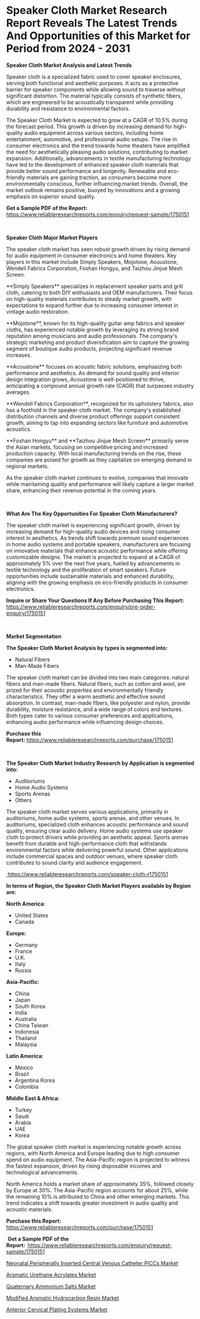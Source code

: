 <p><h1>Speaker Cloth Market Research Report Reveals The Latest Trends And Opportunities of this Market for Period from 2024 - 2031</h1></p><p><strong>Speaker Cloth Market Analysis and Latest Trends</strong></p>
<p><p>Speaker cloth is a specialized fabric used to cover speaker enclosures, serving both functional and aesthetic purposes. It acts as a protective barrier for speaker components while allowing sound to traverse without significant distortion. The material typically consists of synthetic fibers, which are engineered to be acoustically transparent while providing durability and resistance to environmental factors.</p><p>The Speaker Cloth Market is expected to grow at a CAGR of 10.5% during the forecast period. This growth is driven by increasing demand for high-quality audio equipment across various sectors, including home entertainment, automotive, and professional audio setups. The rise in consumer electronics and the trend towards home theaters have amplified the need for aesthetically pleasing audio solutions, contributing to market expansion. Additionally, advancements in textile manufacturing technology have led to the development of enhanced speaker cloth materials that provide better sound performance and longevity. Renewable and eco-friendly materials are gaining traction, as consumers become more environmentally conscious, further influencing market trends. Overall, the market outlook remains positive, buoyed by innovations and a growing emphasis on superior sound quality.</p></p>
<p><strong>Get a Sample PDF of the Report:&nbsp;</strong> <a href="https://www.reliableresearchreports.com/enquiry/request-sample/1750151?utm_campaign=37&utm_medium=2&utm_source=Github&utm_content=ia&utm_term=10112024&utm_id=speaker-cloth">https://www.reliableresearchreports.com/enquiry/request-sample/1750151</a></p>
<p>&nbsp;</p>
<p><strong>Speaker Cloth Major Market Players</strong></p>
<p><p>The speaker cloth market has seen robust growth driven by rising demand for audio equipment in consumer electronics and home theaters. Key players in this market include Simply Speakers, Mojotone, Acoustone, Wendell Fabrics Corporation, Foshan Hongyu, and Taizhou Jinjue Mesh Screen.</p><p>**Simply Speakers** specializes in replacement speaker parts and grill cloth, catering to both DIY enthusiasts and OEM manufacturers. Their focus on high-quality materials contributes to steady market growth, with expectations to expand further due to increasing consumer interest in vintage audio restoration.</p><p>**Mojotone**, known for its high-quality guitar amp fabrics and speaker cloths, has experienced notable growth by leveraging its strong brand reputation among musicians and audio professionals. The company's strategic marketing and product diversification aim to capture the growing segment of boutique audio products, projecting significant revenue increases.</p><p>**Acoustone** focuses on acoustic fabric solutions, emphasizing both performance and aesthetics. As demand for sound quality and interior design integration grows, Acoustone is well-positioned to thrive, anticipating a compound annual growth rate (CAGR) that surpasses industry averages.</p><p>**Wendell Fabrics Corporation**, recognized for its upholstery fabrics, also has a foothold in the speaker cloth market. The company's established distribution channels and diverse product offerings support consistent growth, aiming to tap into expanding sectors like furniture and automotive acoustics.</p><p>**Foshan Hongyu** and **Taizhou Jinjue Mesh Screen** primarily serve the Asian markets, focusing on competitive pricing and increased production capacity. With local manufacturing trends on the rise, these companies are poised for growth as they capitalize on emerging demand in regional markets.</p><p>As the speaker cloth market continues to evolve, companies that innovate while maintaining quality and performance will likely capture a larger market share, enhancing their revenue potential in the coming years.</p></p>
<p>&nbsp;</p>
<p><strong>What Are The Key Opportunities For Speaker Cloth Manufacturers?</strong></p>
<p><p>The speaker cloth market is experiencing significant growth, driven by increasing demand for high-quality audio devices and rising consumer interest in aesthetics. As trends shift towards premium sound experiences in home audio systems and portable speakers, manufacturers are focusing on innovative materials that enhance acoustic performance while offering customizable designs. The market is projected to expand at a CAGR of approximately 5% over the next five years, fueled by advancements in textile technology and the proliferation of smart speakers. Future opportunities include sustainable materials and enhanced durability, aligning with the growing emphasis on eco-friendly products in consumer electronics.</p></p>
<p><strong>Inquire or Share Your Questions If Any Before Purchasing This Report:</strong> <a href="https://www.reliableresearchreports.com/enquiry/pre-order-enquiry/1750151?utm_campaign=37&utm_medium=2&utm_source=Github&utm_content=ia&utm_term=10112024&utm_id=speaker-cloth">https://www.reliableresearchreports.com/enquiry/pre-order-enquiry/1750151</a></p>
<p>&nbsp;</p>
<p><strong>Market Segmentation</strong></p>
<p><strong>The Speaker Cloth Market Analysis by types is segmented into:</strong></p>
<p><ul><li>Natural Fibers</li><li>Man-Made Fibers</li></ul></p>
<p><p>The speaker cloth market can be divided into two main categories: natural fibers and man-made fibers. Natural fibers, such as cotton and wool, are prized for their acoustic properties and environmentally friendly characteristics. They offer a warm aesthetic and effective sound absorption. In contrast, man-made fibers, like polyester and nylon, provide durability, moisture resistance, and a wide range of colors and textures. Both types cater to various consumer preferences and applications, enhancing audio performance while influencing design choices.</p></p>
<p><strong>Purchase this Report:&nbsp;</strong><a href="https://www.reliableresearchreports.com/purchase/1750151?utm_campaign=37&utm_medium=2&utm_source=Github&utm_content=ia&utm_term=10112024&utm_id=speaker-cloth">https://www.reliableresearchreports.com/purchase/1750151</a></p>
<p>&nbsp;</p>
<p><strong>The Speaker Cloth Market Industry Research by Application is segmented into:</strong></p>
<p><ul><li>Auditoriums</li><li>Home Audio Systems</li><li>Sports Arenas</li><li>Others</li></ul></p>
<p><p>The speaker cloth market serves various applications, primarily in auditoriums, home audio systems, sports arenas, and other venues. In auditoriums, specialized cloth enhances acoustic performance and sound quality, ensuring clear audio delivery. Home audio systems use speaker cloth to protect drivers while providing an aesthetic appeal. Sports arenas benefit from durable and high-performance cloth that withstands environmental factors while delivering powerful sound. Other applications include commercial spaces and outdoor venues, where speaker cloth contributes to sound clarity and audience engagement.</p></p>
<p><a href="https://www.reliableresearchreports.com/speaker-cloth-r1750151?utm_campaign=37&utm_medium=2&utm_source=Github&utm_content=ia&utm_term=10112024&utm_id=speaker-cloth">&nbsp;https://www.reliableresearchreports.com/speaker-cloth-r1750151</a></p>
<p><strong>In terms of Region, the Speaker Cloth Market Players available by Region are:</strong></p>
<p>
    <p> <strong> North America: </strong>
        <ul>
            <li>United States</li>
            <li>Canada</li>
        </ul>
        </p> 
    <p> <strong> Europe: </strong>
        <ul>
            <li>Germany</li>
            <li>France</li>
            <li>U.K.</li>
            <li>Italy</li>
            <li>Russia</li>
        </ul>
        </p> 
    <p> <strong> Asia-Pacific: </strong>
        <ul>
            <li>China</li>
            <li>Japan</li>
            <li>South Korea</li>
            <li>India</li>
            <li>Australia</li>
            <li>China Taiwan</li>
            <li>Indonesia</li>
            <li>Thailand</li>
            <li>Malaysia</li>
        </ul>
        </p> 
    <p> <strong> Latin America: </strong>
        <ul>
            <li>Mexico</li>
            <li>Brazil</li>
            <li>Argentina Korea</li>
            <li>Colombia</li>
        </ul>
        </p> 
    <p> <strong> Middle East & Africa: </strong>
        <ul>
            <li>Turkey</li>
            <li>Saudi</li>
            <li>Arabia</li>
            <li>UAE</li>
            <li>Korea</li>
        </ul>
    </p>
    </p>
<p><p>The global speaker cloth market is experiencing notable growth across regions, with North America and Europe leading due to high consumer spend on audio equipment. The Asia-Pacific region is projected to witness the fastest expansion, driven by rising disposable incomes and technological advancements. </p><p>North America holds a market share of approximately 35%, followed closely by Europe at 30%. The Asia-Pacific region accounts for about 25%, while the remaining 10% is attributed to China and other emerging markets. This trend indicates a shift towards greater investment in audio quality and acoustic materials.</p></p>
<p><strong>Purchase this Report: </strong><a href="https://www.reliableresearchreports.com/purchase/1750151?utm_campaign=37&utm_medium=2&utm_source=Github&utm_content=ia&utm_term=10112024&utm_id=speaker-cloth">https://www.reliableresearchreports.com/purchase/1750151</a></p>
<p>&nbsp;<strong>Get a Sample PDF of the Report:&nbsp;&nbsp;</strong><a href="https://www.reliableresearchreports.com/enquiry/request-sample/1750151?utm_campaign=37&utm_medium=2&utm_source=Github&utm_content=ia&utm_term=10112024&utm_id=speaker-cloth">https://www.reliableresearchreports.com/enquiry/request-sample/1750151</a></p>
<p><strong></strong></p>
<p><p><a href="https://issuu.com/reportprime-2/docs/neonatal-peripherally-inserted-cent_e50ad12131ac20?utm_campaign=37&utm_medium=2&utm_source=Github&utm_content=ia&utm_term=10112024&utm_id=speaker-cloth">Neonatal Peripherally Inserted Central Venous Catheter PICCs Market</a></p><p><a href="https://www.linkedin.com/pulse/aromatic-urethane-acrylates-market-matrix-applications-gcqwf?utm_campaign=37&utm_medium=2&utm_source=Github&utm_content=ia&utm_term=10112024&utm_id=speaker-cloth">Aromatic Urethane Acrylates Market</a></p><p><a href="https://github.com/tomasa8xtkvotaw/Market-Research-Report-List-1/blob/main/quaternary-ammonium-salts-market.md?utm_campaign=37&utm_medium=2&utm_source=Github&utm_content=ia&utm_term=10112024&utm_id=speaker-cloth">Quaternary Ammonium Salts Market</a></p><p><a href="https://www.linkedin.com/pulse/modified-aromatic-hydrocarbon-resin-market-size-share-w2igf?utm_campaign=37&utm_medium=2&utm_source=Github&utm_content=ia&utm_term=10112024&utm_id=speaker-cloth">Modified Aromatic Hydrocarbon Resin Market</a></p><p><a href="https://issuu.com/reportprime-2/docs/anterior-cervical-plating-systems-m_5ab354e5479e75?utm_campaign=37&utm_medium=2&utm_source=Github&utm_content=ia&utm_term=10112024&utm_id=speaker-cloth">Anterior Cervical Plating Systems Market</a></p></p>